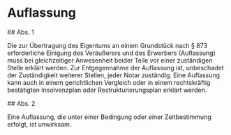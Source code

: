 # Auflassung



\#\# Abs. 1

 Die zur Übertragung des Eigentums an einem Grundstück nach § 873 erforderliche Einigung des Veräußerers und des Erwerbers (Auflassung) muss bei gleichzeitiger Anwesenheit beider Teile vor einer zuständigen Stelle erklärt werden. Zur Entgegennahme der Auflassung ist, unbeschadet der Zuständigkeit weiterer Stellen, jeder Notar zuständig. Eine Auflassung kann auch in einem gerichtlichen Vergleich oder in einem rechtskräftig bestätigten Insolvenzplan oder Restrukturierungsplan erklärt werden.

\#\# Abs. 2

 Eine Auflassung, die unter einer Bedingung oder einer Zeitbestimmung erfolgt, ist unwirksam. 

